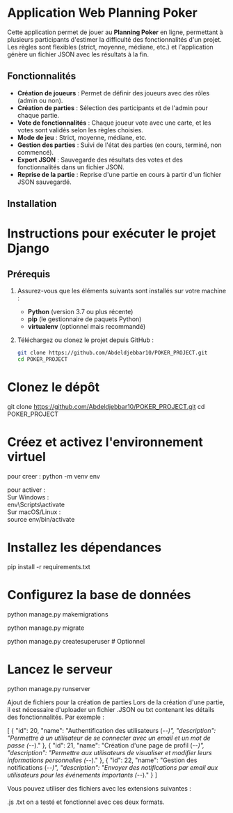 # Application Web Planning Poker

Cette application permet de jouer au **Planning Poker** en ligne, permettant à plusieurs participants d'estimer la difficulté des fonctionnalités d'un projet. Les règles sont flexibles (strict, moyenne, médiane, etc.) et l'application génère un fichier JSON avec les résultats à la fin.

## Fonctionnalités

- **Création de joueurs** : Permet de définir des joueurs avec des rôles (admin ou non).
- **Création de parties** : Sélection des participants et de l'admin pour chaque partie.
- **Vote de fonctionnalités** : Chaque joueur vote avec une carte, et les votes sont validés selon les règles choisies.
- **Mode de jeu** : Strict, moyenne, médiane, etc.
- **Gestion des parties** : Suivi de l'état des parties (en cours, terminé, non commencé).
- **Export JSON** : Sauvegarde des résultats des votes et des fonctionnalités dans un fichier JSON.
- **Reprise de la partie** : Reprise d'une partie en cours à partir d'un fichier JSON sauvegardé.

## Installation

# **Instructions pour exécuter le projet Django**

## **Prérequis**

1. Assurez-vous que les éléments suivants sont installés sur votre machine :
   - **Python** (version 3.7 ou plus récente)
   - **pip** (le gestionnaire de paquets Python)
   - **virtualenv** (optionnel mais recommandé)

2. Téléchargez ou clonez le projet depuis GitHub :
   ```bash
   git clone https://github.com/Abdeldjebbar10/POKER_PROJECT.git
   cd POKER_PROJECT
# Clonez le dépôt
git clone https://github.com/Abdeldjebbar10/POKER_PROJECT.git
cd POKER_PROJECT

# Créez et activez l'environnement virtuel
pour creer : 
python -m venv env     


pour activer :   
Sur Windows :  
env\Scripts\activate  
Sur macOS/Linux :  
source env/bin/activate


# Installez les dépendances
pip install -r requirements.txt

# Configurez la base de données

python manage.py makemigrations

python manage.py migrate    

python manage.py createsuperuser  # Optionnel

# Lancez le serveur
python manage.py runserver

Ajout de fichiers pour la création de parties
Lors de la création d'une partie, il est nécessaire d'uploader un fichier .JSON ou txt contenant les détails des fonctionnalités. Par exemple :

[
    {
        "id": 20,
        "name": "Authentification des utilisateurs (-_-)",
        "description": "Permettre à un utilisateur de se connecter avec un email et un mot de passe (-_-)."
    },
    {
        "id": 21,
        "name": "Création d'une page de profil (-_-)",
        "description": "Permettre aux utilisateurs de visualiser et modifier leurs informations personnelles (-_-)."
    },
    {
        "id": 22,
        "name": "Gestion des notifications (-_-)",
        "description": "Envoyer des notifications par email aux utilisateurs pour les événements importants (-_-)."
    }
]

Vous pouvez utiliser des fichiers avec les extensions suivantes :

.js
.txt
on a testé et fonctionnel avec ces deux formats.



























